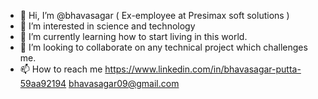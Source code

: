 - 👋 Hi, I’m @bhavasagar ( Ex-employee at Presimax soft solutions )
- 👀 I’m interested in science and technology 
- 🌱 I’m currently learning how to start living in this world.
- 💞️ I’m looking to collaborate on any technical project which challenges me.
- 📫 How to reach me 
      https://www.linkedin.com/in/bhavasagar-putta-59aa92194
      bhavasagar09@gmail.com
<!---
bhavasagar/bhavasagar is a ✨ special ✨ repository because its `README.md` (this file) appears on your GitHub profile.
You can click the Preview link to take a look at your changes.
--->
